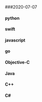 ###2020-07-07

#### python

#### swift

#### javascript

#### go

#### Objective-C

#### Java

#### C++

#### C#
